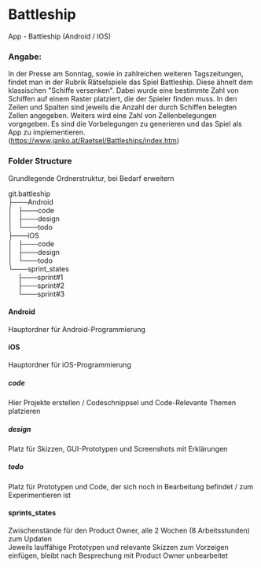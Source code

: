 ﻿# Battleship
App - Battleship (Android / IOS)

### Angabe:

In der Presse am Sonntag, sowie in zahlreichen weiteren Tagszeitungen, findet man in der Rubrik Rätselspiele das Spiel Battleship. Diese ähnelt dem klassischen "Schiffe versenken". Dabei wurde eine bestimmte Zahl von Schiffen auf einem Raster platziert, die der Spieler finden muss. In den Zeilen und Spalten sind jeweils die Anzahl der durch Schiffen belegten Zellen angegeben. Weiters wird eine Zahl von Zellenbelegungen vorgegeben. Es sind die Vorbelegungen zu generieren und das Spiel als App zu implementieren. (https://www.janko.at/Raetsel/Battleships/index.htm)

### Folder Structure

Grundlegende Ordnerstruktur, bei Bedarf erweitern

git.battleship  
├───Android  
│&nbsp;&nbsp;&nbsp;├───code  
│&nbsp;&nbsp;&nbsp;├───design  
│&nbsp;&nbsp;&nbsp;└───todo  
├───iOS  
│&nbsp;&nbsp;&nbsp;├───code  
│&nbsp;&nbsp;&nbsp;├───design  
│&nbsp;&nbsp;&nbsp;└───todo  
└───sprint_states  
&nbsp;&nbsp;&nbsp;&nbsp;&nbsp;├───sprint#1  
&nbsp;&nbsp;&nbsp;&nbsp;&nbsp;├───sprint#2  
&nbsp;&nbsp;&nbsp;&nbsp;&nbsp;└───sprint#3  

#### Android

Hauptordner für Android-Programmierung

#### iOS

Hauptordner für iOS-Programmierung

##### code

Hier Projekte erstellen / Codeschnippsel und Code-Relevante Themen platzieren

##### design

Platz für Skizzen, GUI-Prototypen und Screenshots mit Erklärungen

##### todo

Platz für Prototypen und Code, der sich noch in Bearbeitung befindet / zum Experimentieren ist

#### sprints_states

Zwischenstände für den Product Owner, alle 2 Wochen (8 Arbeitsstunden) zum Updaten  
Jeweils lauffähige Prototypen und relevante Skizzen zum Vorzeigen einfügen, bleibt nach Besprechung mit Product Owner unbearbeitet